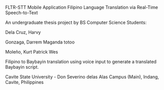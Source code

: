 FLTR-STT Mobile Application
Filipino Language Translation via Real-Time Speech-to-Text

An undergraduate thesis project by BS Computer Science Students:

Dela Cruz, Harvy 

Gonzaga, Darrem Maganda totoo

Moleño, Kurt Patrick Wes

Filipino to Baybayin translation using voice input to generate a translated Baybayin script.


Cavite State University - Don Severino delas Alas Campus (Main), Indang, Cavite, Philippines

